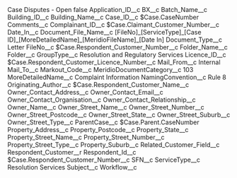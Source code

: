 <?xml version="1.0" encoding="UTF-8"?>
<CustomMetadata xmlns="http://soap.sforce.com/2006/04/metadata" xmlns:xsi="http://www.w3.org/2001/XMLSchema-instance" xmlns:xsd="http://www.w3.org/2001/XMLSchema">
    <label>Case Disputes - Open</label>
    <protected>false</protected>
    <values>
        <field>Application_ID__c</field>
        <value xsi:nil="true"/>
    </values>
    <values>
        <field>BX__c</field>
        <value xsi:nil="true"/>
    </values>
    <values>
        <field>Batch_Name__c</field>
        <value xsi:nil="true"/>
    </values>
    <values>
        <field>Building_ID__c</field>
        <value xsi:nil="true"/>
    </values>
    <values>
        <field>Building_Name__c</field>
        <value xsi:nil="true"/>
    </values>
    <values>
        <field>Case_ID__c</field>
        <value xsi:type="xsd:string">$Case.CaseNumber</value>
    </values>
    <values>
        <field>Comments__c</field>
        <value xsi:nil="true"/>
    </values>
    <values>
        <field>Complainant_ID__c</field>
        <value xsi:type="xsd:string">$Case.Claimant_Customer_Number__c</value>
    </values>
    <values>
        <field>Date_In__c</field>
        <value xsi:nil="true"/>
    </values>
    <values>
        <field>Document_File_Name__c</field>
        <value xsi:type="xsd:string">[FileNo]_[ServiceType]_[Case ID]_[MoreDetailedName]_[MeridioFileName]_[Date In]</value>
    </values>
    <values>
        <field>Document_Type__c</field>
        <value xsi:type="xsd:string">Letter</value>
    </values>
    <values>
        <field>FileNo__c</field>
        <value xsi:type="xsd:string">$Case.Respondent_Customer_Number__c</value>
    </values>
    <values>
        <field>Folder_Name__c</field>
        <value xsi:nil="true"/>
    </values>
    <values>
        <field>Folder__c</field>
        <value xsi:nil="true"/>
    </values>
    <values>
        <field>GroupType__c</field>
        <value xsi:type="xsd:string">Resolution and Regulatory Services</value>
    </values>
    <values>
        <field>Licence_ID__c</field>
        <value xsi:type="xsd:string">$Case.Respondent_Customer_Licence_Number__c</value>
    </values>
    <values>
        <field>Mail_From__c</field>
        <value xsi:type="xsd:string">Internal</value>
    </values>
    <values>
        <field>Mail_To__c</field>
        <value xsi:nil="true"/>
    </values>
    <values>
        <field>Markout_Code__c</field>
        <value xsi:nil="true"/>
    </values>
    <values>
        <field>MeridioDocumentCategory__c</field>
        <value xsi:type="xsd:string">103</value>
    </values>
    <values>
        <field>MoreDetailedName__c</field>
        <value xsi:type="xsd:string">Complaint Information</value>
    </values>
    <values>
        <field>NamingConvention__c</field>
        <value xsi:type="xsd:string">Rule 8</value>
    </values>
    <values>
        <field>Originating_Author__c</field>
        <value xsi:type="xsd:string">$Case.Respondent_Customer_Name__c</value>
    </values>
    <values>
        <field>Owner_Contact_Address__c</field>
        <value xsi:nil="true"/>
    </values>
    <values>
        <field>Owner_Contact_Email__c</field>
        <value xsi:nil="true"/>
    </values>
    <values>
        <field>Owner_Contact_Organisation__c</field>
        <value xsi:nil="true"/>
    </values>
    <values>
        <field>Owner_Contact_Relationship__c</field>
        <value xsi:nil="true"/>
    </values>
    <values>
        <field>Owner_Name__c</field>
        <value xsi:nil="true"/>
    </values>
    <values>
        <field>Owner_Street_Name__c</field>
        <value xsi:nil="true"/>
    </values>
    <values>
        <field>Owner_Street_Number__c</field>
        <value xsi:nil="true"/>
    </values>
    <values>
        <field>Owner_Street_Postcode__c</field>
        <value xsi:nil="true"/>
    </values>
    <values>
        <field>Owner_Street_State__c</field>
        <value xsi:nil="true"/>
    </values>
    <values>
        <field>Owner_Street_Suburb__c</field>
        <value xsi:nil="true"/>
    </values>
    <values>
        <field>Owner_Street_Type__c</field>
        <value xsi:nil="true"/>
    </values>
    <values>
        <field>ParentCase__c</field>
        <value xsi:type="xsd:string">$Case.Parent.CaseNumber</value>
    </values>
    <values>
        <field>Property_Address__c</field>
        <value xsi:nil="true"/>
    </values>
    <values>
        <field>Property_Postcode__c</field>
        <value xsi:nil="true"/>
    </values>
    <values>
        <field>Property_State__c</field>
        <value xsi:nil="true"/>
    </values>
    <values>
        <field>Property_Street_Name__c</field>
        <value xsi:nil="true"/>
    </values>
    <values>
        <field>Property_Street_Number__c</field>
        <value xsi:nil="true"/>
    </values>
    <values>
        <field>Property_Street_Type__c</field>
        <value xsi:nil="true"/>
    </values>
    <values>
        <field>Property_Suburb__c</field>
        <value xsi:nil="true"/>
    </values>
    <values>
        <field>Related_Customer_Field__c</field>
        <value xsi:type="xsd:string">Respondent_Customer__r</value>
    </values>
    <values>
        <field>Respondent_Id__c</field>
        <value xsi:type="xsd:string">$Case.Respondent_Customer_Number__c</value>
    </values>
    <values>
        <field>SFN__c</field>
        <value xsi:nil="true"/>
    </values>
    <values>
        <field>ServiceType__c</field>
        <value xsi:type="xsd:string">Resolution Services</value>
    </values>
    <values>
        <field>Subject__c</field>
        <value xsi:nil="true"/>
    </values>
    <values>
        <field>Workflow__c</field>
        <value xsi:nil="true"/>
    </values>
</CustomMetadata>
